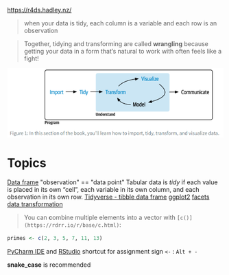 https://r4ds.hadley.nz/

>when your data is tidy, each column is a variable and each row is an observation

>Together, tidying and transforming are called **wrangling** because getting your data in a form that’s natural to work with often feels like a fight!

![](_attachments/Pasted%20image%2020240310224342.png)

# Topics
[Data frame](Data%20frame.md)
"observation" == "data point"
Tabular data is _tidy_ if each value is placed in its own “cell”, each variable in its own column, and each observation in its own row.
[Tidyverse - tibble data frame](Tidyverse%20-%20tibble%20data%20frame.md)
[ggplot2](ggplot2.md)
[facets](facets.md)
[data transformation](data%20transformation.md)

>You can **c**ombine multiple elements into a vector with `[c()](https://rdrr.io/r/base/c.html)`:
```r
primes <- c(2, 3, 5, 7, 11, 13)
```

[PyCharm IDE](PyCharm%20IDE.md) and [RStudio](RStudio.md) shortcut for assignment sign `<-` : `Alt + -`

**snake_case** is recommended

